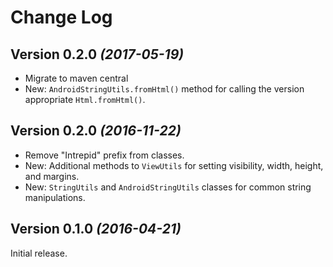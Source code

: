 Change Log
==========

Version 0.2.0 *(2017-05-19)*
----------------------------
* Migrate to maven central
* New: `AndroidStringUtils.fromHtml()` method for calling the version appropriate `Html.fromHtml()`.

Version 0.2.0 *(2016-11-22)*
----------------------------
* Remove "Intrepid" prefix from classes.
* New: Additional methods to `ViewUtils` for setting visibility, width, height, and margins.
* New: `StringUtils` and `AndroidStringUtils` classes for common string manipulations.


Version 0.1.0 *(2016-04-21)*
----------------------------
Initial release.
